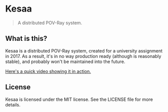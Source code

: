 # Kesaa

> A distributed POV-Ray system.

## What is this?

Kesaa is a distributed POV-Ray system, created for a university assignment in 2017. As a result, it's in no way production ready (although is reasonably stable), and probably won't be maintained into the future.

[Here's a quick video showing it in action.](https://youtu.be/O9WKyvdnikM)

## License

Kesaa is licensed under the MIT license. See the LICENSE file for more details.
